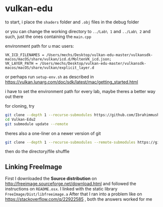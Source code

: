# vulkan-edu
to start, i place the `shaders` folder and `.obj` files  in the debug folder

or you can change the working directory to `../Lab\ 1` and `../Lab\ 2` and such, just the ones containing the `main.cpp`

environment path for u mac users:
```commandline
VK_ICD_FILENAMES = /Users/mechs/Desktop/vulkan-edu-master/vulkansdk-macos/macOS/share/vulkan/icd.d/MoltenVK_icd.json;
VK_LAYER_PATH = /Users/mechs/Desktop/vulkan-edu-master/vulkansdk-macos/macOS/share/vulkan/explicit_layer.d
```
or perhaps run `setup-env.sh` as described in https://vulkan.lunarg.com/doc/sdk/latest/mac/getting_started.html

i have to set the environment path for every lab, maybe theres a better way out there

for cloning, try
```sh
git clone --depth 1 --recurse-submodules https://github.com/Ibrahimmushtaq98/Vulkan-Edu2
cd Vulkan-Edu2
git submodule update --remote
```

theres also a one-liner on a newer version of git
```sh
git clone --depth 1 --recurse-submodules --remote-submodules https://github.com/Ibrahimmushtaq98/Vulkan-Edu2
```
then do the directory/file shuffle

## Linking FreeImage
First I downloaded the **Source distribution** on http://freeimage.sourceforge.net/download.html and followed the instructions on `README.osx`. I linked with the static library `FreeImage/Dist/libfreeimage.a`
After that I ran into a problem like on https://stackoverflow.com/q/22922585 , both the answers worked for me